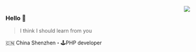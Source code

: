 <img align="right" src="https://github-readme-stats.vercel.app/api?username=chuchu-z&show_icons=true&icon_color=805AD5&text_color=718096&bg_color=ffffff&hide_title=true" />

### Hello 👋

> I think I should learn from you

🇨🇳 China Shenzhen・🕹PHP developer

<!--
**chuchu-z/chuchu-z** is a ✨ _special_ ✨ repository because its `README.md` (this file) appears on your GitHub profile.

Here are some ideas to get you started:

- 🔭 I’m currently working on ...
- 🌱 I’m currently learning ...
- 👯 I’m looking to collaborate on ...
- 🤔 I’m looking for help with ...
- 💬 Ask me about ...
- 📫 How to reach me: ...
- 😄 Pronouns: ...
- ⚡ Fun fact: ...
-->
